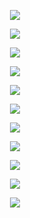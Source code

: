 

<p align="center">
  <img src="https://i.imgur.com/f5dcYa5.png" />
</p>

<p align="center">
  <img src="https://i.imgur.com/Zr5LfWo.png" />
</p>


<p align="center">
  <img src="https://i.imgur.com/ugKTv0M.png" />
</p>

<p align="center">
  <img src="https://i.imgur.com/ppXWzEI.png" />
</p>

<p align="center">
  <img src="https://i.imgur.com/lg9bZzd.png" />
</p>

<p align="center">
  <img src="https://i.imgur.com/G51cPUr.png" />
</p>

<p align="center">
  <img src="https://i.imgur.com/UjnAtvE.png" />
</p>

<p align="center">
  <img src="https://i.imgur.com/JAHMwtO.png" />
</p>

<p align="center">
  <img src="https://i.imgur.com/uzKsqhH.png" />
</p>

<p align="center">
  <img src="https://i.imgur.com/4rR04PX.png" />
</p>

<p align="center">
  <img src="https://i.imgur.com/210QbOy.png" />
</p>
